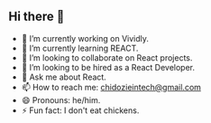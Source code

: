 ## Hi there 👋

- 🔭 I’m currently working on Vividly.
- 🌱 I’m currently learning REACT.
- 👯 I’m looking to collaborate on React projects.
- 🤔 I’m looking to be hired as a React Developer.
- 💬 Ask me about React. 
- 📫 How to reach me: chidozieintech@gmail.com
- 😄 Pronouns: he/him.
- ⚡ Fun fact: I don't eat chickens.

